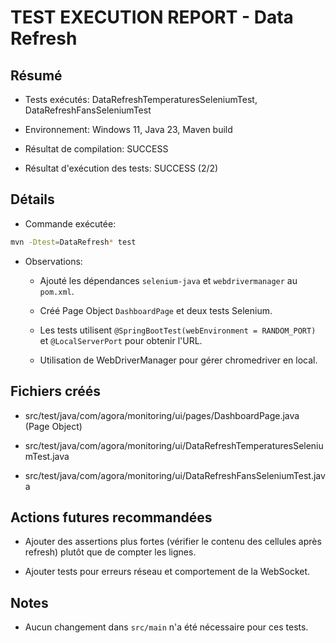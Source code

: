  # TEST EXECUTION REPORT - Data Refresh

 ## Résumé

 - Tests exécutés: DataRefreshTemperaturesSeleniumTest, DataRefreshFansSeleniumTest

 - Environnement: Windows 11, Java 23, Maven build

 - Résultat de compilation: SUCCESS

 - Résultat d'exécution des tests: SUCCESS (2/2)

 ## Détails

 - Commande exécutée:

 ```bash
 mvn -Dtest=DataRefresh* test
 ```

 - Observations:

   - Ajouté les dépendances `selenium-java` et `webdrivermanager` au `pom.xml`.

   - Créé Page Object `DashboardPage` et deux tests Selenium.

   - Les tests utilisent `@SpringBootTest(webEnvironment = RANDOM_PORT)` et `@LocalServerPort` pour obtenir l'URL.

   - Utilisation de WebDriverManager pour gérer chromedriver en local.

 ## Fichiers créés

 - src/test/java/com/agora/monitoring/ui/pages/DashboardPage.java (Page Object)

 - src/test/java/com/agora/monitoring/ui/DataRefreshTemperaturesSeleniumTest.java

 - src/test/java/com/agora/monitoring/ui/DataRefreshFansSeleniumTest.java

 ## Actions futures recommandées

 - Ajouter des assertions plus fortes (vérifier le contenu des cellules après refresh) plutôt que de compter les lignes.

 - Ajouter tests pour erreurs réseau et comportement de la WebSocket.

 ## Notes

 - Aucun changement dans `src/main` n'a été nécessaire pour ces tests.
